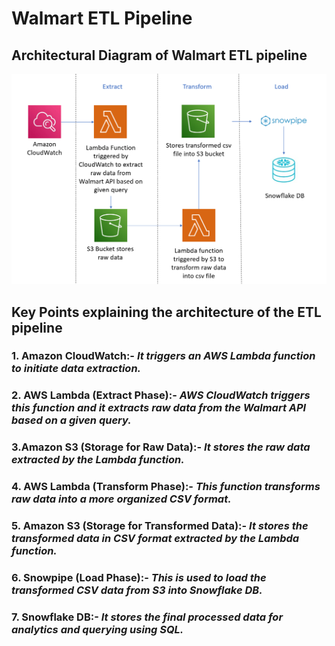# Walmart ETL Pipeline

## Architectural Diagram of Walmart ETL pipeline
![](https://github.com/vebg25/Walmart-ETL-Pipeline/blob/main/Walmart%20ETL%20pipeline.png)

## Key Points explaining the architecture of the ETL pipeline

### 1. **Amazon CloudWatch**:- _It triggers an AWS Lambda function to initiate data extraction._
### 2. **AWS Lambda (Extract Phase)**:- _AWS CloudWatch triggers this function and it extracts raw data from the Walmart API based on a given query._
### 3.**Amazon S3 (Storage for Raw Data)**:- _It stores the raw data extracted by the Lambda function._
### 4. **AWS Lambda (Transform Phase)**:- _This function transforms raw data into a more organized CSV format._
### 5. **Amazon S3 (Storage for Transformed Data)**:- _It stores the transformed data in CSV format extracted by the Lambda function._
### 6. **Snowpipe (Load Phase)**:- _This is used to load the transformed CSV data from S3 into Snowflake DB._
### 7. **Snowflake DB**:- _It stores the final processed data for analytics and querying using SQL._
